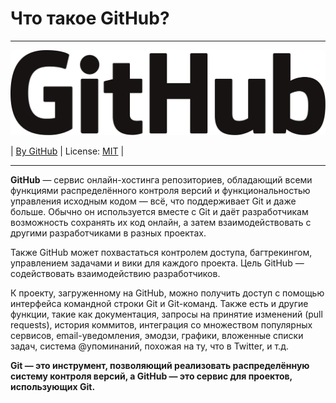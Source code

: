 # Что такое GitHub?
---
![github-logo](./assets//GitHub_logo_2013.svg)

| [By GitHub](https://github.com/github/octicons) | License: [MIT](./license.md) |

---
**GitHub** — сервис онлайн-хостинга репозиториев, обладающий всеми функциями распределённого контроля версий и функциональностью управления исходным кодом — всё, что поддерживает Git и даже больше. Обычно он используется вместе с Git и даёт разработчикам возможность сохранять их код онлайн, а затем взаимодействовать с другими разработчиками в разных проектах.

Также GitHub может похвастаться контролем доступа, багтрекингом, управлением задачами и вики для каждого проекта. Цель GitHub — содействовать взаимодействию разработчиков.

К проекту, загруженному на GitHub, можно получить доступ с помощью интерфейса командной строки Git и Git-команд. Также есть и другие функции, такие как документация, запросы на принятие изменений (pull requests), история коммитов, интеграция со множеством популярных сервисов, email-уведомления, эмодзи, графики, вложенные списки задач, система @упоминаний, похожая на ту, что в Twitter, и т.д.

**Git — это инструмент, позволяющий реализовать распределённую систему контроля версий, а GitHub — это сервис для проектов, использующих Git.**